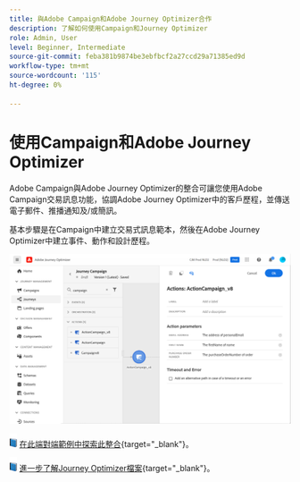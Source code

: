 ```yaml
---
title: 與Adobe Campaign和Adobe Journey Optimizer合作
description: 了解如何使用Campaign和Journey Optimizer
role: Admin, User
level: Beginner, Intermediate
source-git-commit: feba381b9874be3ebfbcf2a27ccd29a71385ed9d
workflow-type: tm+mt
source-wordcount: '115'
ht-degree: 0%

---
```


# 使用Campaign和Adobe Journey Optimizer

Adobe Campaign與Adobe Journey Optimizer的整合可讓您使用Adobe Campaign交易訊息功能，協調Adobe Journey Optimizer中的客戶歷程，並傳送電子郵件、推播通知及/或簡訊。

基本步驟是在Campaign中建立交易式訊息範本，然後在Adobe Journey Optimizer中建立事件、動作和設計歷程。


![](assets/ajo-integration.png)


![](../assets/do-not-localize/book.png) [在此端對端範例中探索此整合](https://experienceleague.adobe.com/docs/journey-optimizer/using/orchestrate-journeys/about-journey-building/using-adobe-campaign-classic.html){target=&quot;_blank&quot;}。


![](../assets/do-not-localize/book.png) [進一步了解Journey Optimizer檔案](https://experienceleague.adobe.com/docs/journey-optimizer/using/orchestrate-journeys/about-journey-building/using-adobe-campaign-classic.html?lang=en){target=&quot;_blank&quot;}。

